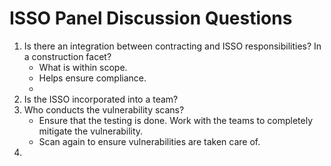 # ISSO Panel Discussion Questions

1. Is there an integration between contracting and ISSO responsibilities? In a construction facet?
   - What is within scope.
   - Helps ensure compliance.
   - 
3. Is the ISSO incorporated into a team?
4. Who conducts the vulnerability scans?
   - Ensure that the testing is done. Work with the teams to completely mitigate the vulnerability.
   - Scan again to ensure vulnerabilities are taken care of.
5. 
